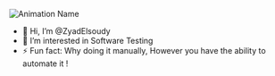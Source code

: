 
![Animation Name](https://media.giphy.com/media/5qZEZ0rTln9581K7Q5/giphy.gif?cid=790b7611ruxl2iots6cl12zn1muuu5006pd1wekm9vave1ul&ep=v1_gifs_search&rid=giphy.gif&ct=g)
- 👋 Hi, I’m @ZyadElsoudy
- 👀 I’m interested in Software Testing
- ⚡ Fun fact: Why doing it manually, However you have the ability to automate it ! 

<!---
ZyadElsoudy/ZyadElsoudy is a ✨ special ✨ repository because its `README.md` (this file) appears on your GitHub profile.
You can click the Preview link to take a look at your changes.
--->
